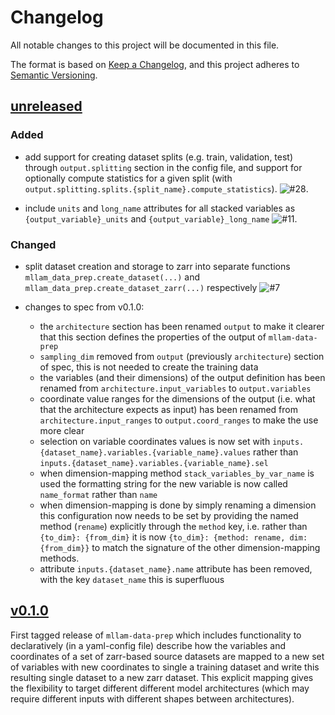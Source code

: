 # Changelog

All notable changes to this project will be documented in this file.

The format is based on [Keep a Changelog](https://keepachangelog.com/en/1.1.0/),
and this project adheres to [Semantic Versioning](https://semver.org/spec/v2.0.0.html).

## [unreleased](https://github.com/mllam/mllam-data-prep/compare/v0.1.0...HEAD)

### Added

- add support for creating dataset splits (e.g. train, validation, test)
  through `output.splitting` section in the config file, and support for
  optionally compute statistics for a given split (with
  `output.splitting.splits.{split_name}.compute_statistics`).
  ![\#28](https://github.com/mllam/mllam-data-prep/pull/10).

- include `units` and `long_name` attributes for all stacked variables as
  `{output_variable}_units` and `{output_variable}_long_name`
  ![\#11](https://github.com/mllam/mllam-data-prep/pull/11).

### Changed

- split dataset creation and storage to zarr into separate functions `mllam_data_prep.create_dataset(...)` and `mllam_data_prep.create_dataset_zarr(...)` respectively ![\#7](https://github.com/mllam/mllam-data-prep/pull/7)

- changes to spec from v0.1.0:
  - the `architecture` section has been renamed `output` to make it clearer that this section defines the
    properties of the output of `mllam-data-prep`
  - `sampling_dim` removed from `output` (previously `architecture`) section of spec, this is not needed to create the training data
  - the variables (and their dimensions) of the output definition has been renamed from `architecture.input_variables` to `output.variables`
  - coordinate value ranges for the dimensions of the output (i.e. what that the architecture expects as input) has been renamed from
    `architecture.input_ranges` to `output.coord_ranges` to make the use more clear
  - selection on variable coordinates values is now set with `inputs.{dataset_name}.variables.{variable_name}.values`
    rather than `inputs.{dataset_name}.variables.{variable_name}.sel`
  - when dimension-mapping method `stack_variables_by_var_name` is used the formatting string for the new variable
    is now called `name_format` rather than `name`
  - when dimension-mapping is done by simply renaming a dimension this configuration now needs to be set by providing
    the named method (`rename`) explicitly through the `method` key, i.e. rather than `{to_dim}: {from_dim}` it is now
    `{to_dim}: {method: rename, dim: {from_dim}}` to match the signature of the other dimension-mapping methods.
  - attribute `inputs.{dataset_name}.name` attribute has been removed, with the key `dataset_name` this is
    superfluous

## [v0.1.0](https://github.com/mllam/mllam-data-prep/releases/tag/v0.1.0)

First tagged release of `mllam-data-prep` which includes functionality to
declaratively (in a yaml-config file) describe how the variables and
coordinates of a set of zarr-based source datasets are mapped to a new set of
variables with new coordinates to single a training dataset and write this
resulting single dataset to a new zarr dataset. This explicit mapping gives the
flexibility to target different different model architectures (which may
require different inputs with different shapes between architectures).
